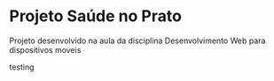 # Projeto Saúde no Prato
Projeto desenvolvido na aula da disciplina Desenvolvimento Web para dispositivos moveis


testing
